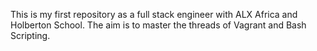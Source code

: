 This is my first repository as a full stack engineer with ALX Africa and Holberton School. The aim is to master the threads of Vagrant and Bash Scripting.
